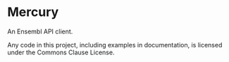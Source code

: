 # Mercury
An Ensembl API client.

Any code in this project, including examples in documentation, is licensed under the Commons Clause License.
